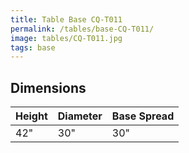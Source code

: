 ```yaml
---
title: Table Base CQ-T011
permalink: /tables/base-CQ-T011/
image: tables/CQ-T011.jpg
tags: base
---
```





## Dimensions

Height | Diameter | Base Spread
-------|----------|------------
42"    | 30"      | 30"